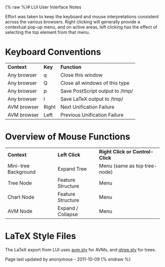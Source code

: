{% raw %}# LUI User Interface Notes

Effort was taken to keep the keyboard and mouse interpretations
consistent across the various browsers. Right clicking will generally
provide a contextual pop-up menu, and on active areas, left clicking has
the effect of selecting the top element from that menu.

# Keyboard Conventions

|             |         |                                 |
|-------------|---------|---------------------------------|
| **Context** | **Key** | **Function**                    |
| Any browser | q       | Close this window               |
| Any browser | Q       | Close all windows of this type  |
| Any browser | p       | Save PostScript output to /tmp/ |
| Any browser | l       | Save LaTeX output to /tmp/      |
| AVM browser | Right   | Next Unification Failure        |
| AVM browser | Left    | Previous Unification Failure    |

# Overview of Mouse Functions

|                      |                   |                                  |
|----------------------|-------------------|----------------------------------|
| **Context**          | **Left Click**    | **Right Click or Control-Click** |
| Mini-tree Background | Expand Tree       | Menu (same as top tree-node)     |
| Tree Node            | Feature Structure | Menu                             |
| Chart Node           | Feature Structure | Menu                             |
| AVM Node             | Expand / Collapse | Menu                             |

# LaTeX Style Files

The LaTeX export from LUI uses
[avm.sty](http://nlp.stanford.edu/~manning/tex/avm.sty) for AVMs, and
[qtree.sty](http://www.ctan.org/tex-archive/macros/latex/contrib/qtree/)
for trees.

Page last updated by anonymous - 2011-10-09
{% endraw %}